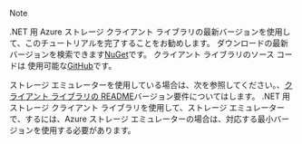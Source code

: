 > [!NOTE]
> .NET 用 Azure ストレージ クライアント ライブラリの最新バージョンを使用して、このチュートリアルを完了することをお勧めします。 ダウンロードの最新バージョンを検索できます[NuGet](https://www.nuget.org/packages/WindowsAzure.Storage/)です。 クライアント ライブラリのソース コードは 使用可能な[GitHub](https://github.com/Azure/azure-storage-net)です。
> 
> ストレージ エミュレーターを使用している場合は、次を参照してください。、[クライアント ライブラリの README](https://github.com/Azure/azure-storage-net/blob/master/README.md)バージョン要件についてはします。 .NET 用ストレージ クライアント ライブラリを使用して、ストレージ エミュレーターで、するには、Azure ストレージ エミュレーターの場合は、対応する最小バージョンを使用する必要があります。
> 
> 

